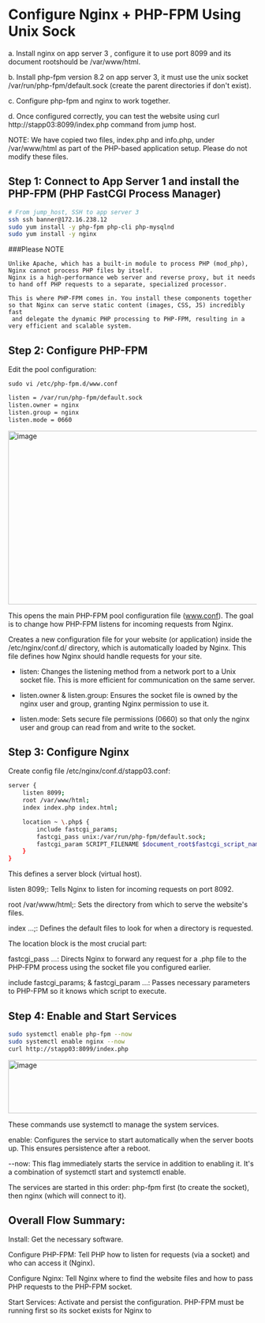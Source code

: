 # Configure Nginx + PHP-FPM Using Unix Sock


a. Install nginx on app server 3 , configure it to use port 8099 and its document rootshould be /var/www/html.

b. Install php-fpm version 8.2 on app server 3, it must use the unix socket /var/run/php-fpm/default.sock (create the parent directories if don't exist).

c. Configure php-fpm and nginx to work together.

d. Once configured correctly, you can test the website using curl http://stapp03:8099/index.php command from jump host.

NOTE: We have copied two files, index.php and info.php, under /var/www/html as part of the PHP-based application setup. Please do not modify these files.

## Step 1: Connect to App Server 1 and install the  PHP-FPM (PHP FastCGI Process Manager) 
```bash
# From jump_host, SSH to app server 3
ssh ssh banner@172.16.238.12
sudo yum install -y php-fpm php-cli php-mysqlnd
sudo yum install -y nginx

```

###Please NOTE

```
Unlike Apache, which has a built-in module to process PHP (mod_php), Nginx cannot process PHP files by itself. 
Nginx is a high-performance web server and reverse proxy, but it needs to hand off PHP requests to a separate, specialized processor.

This is where PHP-FPM comes in. You install these components together so that Nginx can serve static content (images, CSS, JS) incredibly fast
 and delegate the dynamic PHP processing to PHP-FPM, resulting in a very efficient and scalable system.
```



## Step 2: Configure PHP-FPM
Edit the pool configuration:

```
sudo vi /etc/php-fpm.d/www.conf
```

```bash
listen = /var/run/php-fpm/default.sock
listen.owner = nginx
listen.group = nginx
listen.mode = 0660
```
<img width="852" height="351" alt="image" src="https://github.com/user-attachments/assets/3e948add-575f-4ba8-a844-a466302e5a2f" />




This opens the main PHP-FPM pool configuration file (www.conf). 
The goal is to change how PHP-FPM listens for incoming requests from Nginx.


Creates a new configuration file for your website (or application) inside the /etc/nginx/conf.d/ directory, which is automatically loaded by Nginx. 
This file defines how Nginx should handle requests for your site.
- listen: Changes the listening method from a network port to a Unix socket file. This is more efficient for communication on the same server.

- listen.owner & listen.group: Ensures the socket file is owned by the nginx user and group, granting Nginx permission to use it.

- listen.mode: Sets secure file permissions (0660) so that only the nginx user and group can read from and write to the socket.

## Step 3: Configure Nginx
Create config file /etc/nginx/conf.d/stapp03.conf:
```bash
server {
    listen 8099;
    root /var/www/html;
    index index.php index.html;

    location ~ \.php$ {
        include fastcgi_params;
        fastcgi_pass unix:/var/run/php-fpm/default.sock;
        fastcgi_param SCRIPT_FILENAME $document_root$fastcgi_script_name;
    }
}
```
This defines a server block (virtual host).

listen 8099;: Tells Nginx to listen for incoming requests on port 8092.

root /var/www/html;: Sets the directory from which to serve the website's files.

index ...;: Defines the default files to look for when a directory is requested.

The location block is the most crucial part:

fastcgi_pass ...: Directs Nginx to forward any request for a .php file to the PHP-FPM process using the socket file you configured earlier.

include fastcgi_params; & fastcgi_param ...: Passes necessary parameters to PHP-FPM so it knows which script to execute.

## Step 4: Enable and Start Services
```bash
sudo systemctl enable php-fpm --now
sudo systemctl enable nginx --now
curl http://stapp03:8099/index.php
```

<img width="626" height="108" alt="image" src="https://github.com/user-attachments/assets/6a1bc792-ebbd-4c6b-bd5c-a0b259c55e38" />



These commands use systemctl to manage the system services.

enable: Configures the service to start automatically when the server boots up. This ensures persistence after a reboot.

--now: This flag immediately starts the service in addition to enabling it. It's a combination of systemctl start and systemctl enable.

The services are started in this order: php-fpm first (to create the socket), then nginx (which will connect to it).

## Overall Flow Summary:
Install: Get the necessary software.

Configure PHP-FPM: Tell PHP how to listen for requests (via a socket) and who can access it (Nginx).

Configure Nginx: Tell Nginx where to find the website files and how to pass PHP requests to the PHP-FPM socket.

Start Services: Activate and persist the configuration. PHP-FPM must be running first so its socket exists for Nginx to


